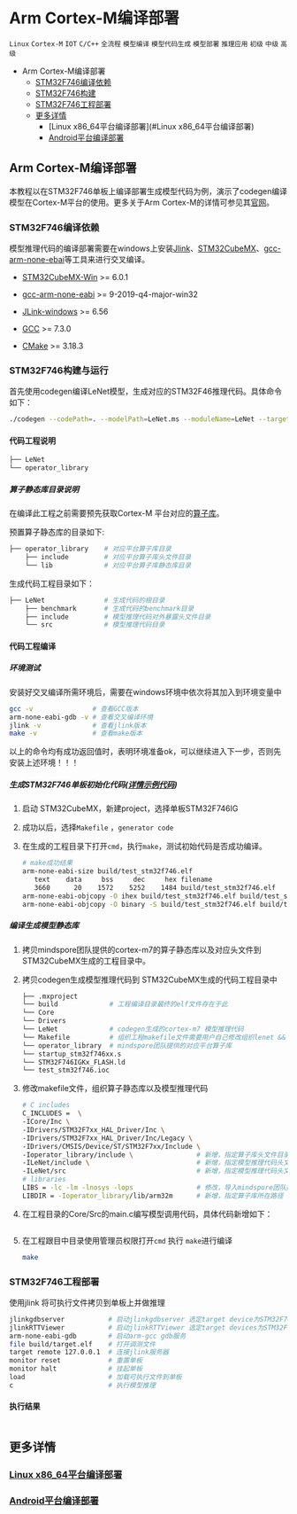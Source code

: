 # Arm Cortex-M编译部署

 `Linux` `Cortex-M`  `IOT` `C/C++` `全流程` `模型编译` `模型代码生成` `模型部署` `推理应用` `初级` `中级` `高级`

<!-- TOC -->

- Arm Cortex-M编译部署
    - [STM32F746编译依赖](#STM32F746编译依赖)
    - [STM32F746构建](#STM32F746构建)
    - [STM32F746工程部署](#STM32F746工程部署)
    - [更多详情](#更多详情)
        - [Linux x86_64平台编译部署](#Linux x86_64平台编译部署)
        - [Android平台编译部署](#STM32746平台编译部署)

<!-- /TOC -->

## Arm Cortex-M编译部署

本教程以在STM32F746单板上编译部署生成模型代码为例，演示了codegen编译模型在Cortex-M平台的使用。更多关于Arm Cortex-M的详情可参见其[官网](https://developer.arm.com/ip-products/processors/cortex-m)。

### STM32F746编译依赖

模型推理代码的编译部署需要在windows上安装[Jlink]((https://www.segger.com/))、[STM32CubeMX](https://www.st.com/content/st_com/en.html)、[gcc-arm-none-ebai](https://developer.arm.com/tools-and-software/open-source-software/developer-tools/gnu-toolchain/gnu-rm)等工具来进行交叉编译。

- [STM32CubeMX-Win](https://www.st.com/content/ccc/resource/technical/software/sw_development_suite/group0/0b/05/f0/25/c7/2b/42/9d/stm32cubemx_v6-1-1/files/stm32cubemx_v6-1-1.zip/jcr:content/translations/en.stm32cubemx_v6-1-1.zip) >= 6.0.1

- [gcc-arm-none-eabi](https://developer.arm.com/tools-and-software/open-source-software/developer-tools/gnu-toolchain/gnu-rm/downloads)  >= 9-2019-q4-major-win32

- [JLink-windows](https://www.segger.com/downloads/jlink/) >= 6.56
- [GCC](https://gcc.gnu.org/releases.html) >= 7.3.0
- [CMake](https://cmake.org/download/) >= 3.18.3

### STM32F746构建与运行

首先使用codegen编译LeNet模型，生成对应的STM32F46推理代码。具体命令如下：

```bash
./codegen --codePath=. --modelPath=LeNet.ms --moduleName=LeNet --target=ARM32M
```

#### 代码工程说明

```bash
├── LeNet
└── operator_library
```

##### 算子静态库目录说明

在编译此工程之前需要预先获取Cortex-M 平台对应的[算子库]()。

预置算子静态库的目录如下:

```bash
├── operator_library    # 对应平台算子库目录
    ├── include         # 对应平台算子库头文件目录
    └── lib             # 对应平台算子库静态库目录
```

生成代码工程目录如下：

```bash
├── LeNet               # 生成代码的根目录
    ├── benchmark       # 生成代码的benchmark目录
    ├── include         # 模型推理代码对外暴露头文件目录
    └── src             # 模型推理代码目录
```

#### 代码工程编译

##### 环境测试

安装好交叉编译所需环境后，需要在windows环境中依次将其加入到环境变量中

```bash
gcc -v               # 查看GCC版本
arm-none-eabi-gdb -v # 查看交叉编译环境
jlink -v             # 查看jlink版本
make -v              # 查看make版本
```

以上的命令均有成功返回值时，表明环境准备ok，可以继续进入下一步，否则先安装上述环境！！！

##### 生成STM32F746单板初始化代码([详情示例代码]())

1. 启动 STM32CubeMX，新建project，选择单板STM32F746IG

2. 成功以后，选择`Makefile` ，`generator code`

3. 在生成的工程目录下打开`cmd`，执行`make`，测试初始代码是否成功编译。

   ```bash
   # make成功结果
   arm-none-eabi-size build/test_stm32f746.elf
      text    data     bss     dec     hex filename
      3660      20    1572    5252    1484 build/test_stm32f746.elf
   arm-none-eabi-objcopy -O ihex build/test_stm32f746.elf build/test_stm32f746.hex
   arm-none-eabi-objcopy -O binary -S build/test_stm32f746.elf build/test_stm32f746.bin
   ```

##### 编译生成模型静态库

1. 拷贝mindspore团队提供的cortex-m7的算子静态库以及对应头文件到STM32CubeMX生成的工程目录中。

2. 拷贝codegen生成模型推理代码到 STM32CubeMX生成的代码工程目录中

   ```bash
   ├── .mxproject
   └── build             # 工程编译目录最终的elf文件存在于此
   └── Core
   └── Drivers
   └── LeNet             # codegen生成的cortex-m7 模型推理代码
   └── Makefile          # 组织工程makefile文件需要用户自己修改组织lenet && operator_library到工程目录中
   └── operator_library  # mindspore团队提供的对应平台算子库
   └── startup_stm32f746xx.s
   └── STM32F746IGKx_FLASH.ld
   └── test_stm32f746.ioc
   ```

3. 修改makefile文件，组织算子静态库以及模型推理代码

   ```bash
   # C includes
   C_INCLUDES =  \
   -ICore/Inc \
   -IDrivers/STM32F7xx_HAL_Driver/Inc \
   -IDrivers/STM32F7xx_HAL_Driver/Inc/Legacy \
   -IDrivers/CMSIS/Device/ST/STM32F7xx/Include \
   -Ioperator_library/include \                # 新增，指定算子库头文件目录
   -ILeNet/include \                           # 新增，指定模型推理代码头文件
   -ILeNet/src                                 # 新增，指定模型推理代码头文件
   # libraries
   LIBS = -lc -lm -lnosys -lops                # 修改，导入mindspore团队提供算子库
   LIBDIR = -Ioperator_library/lib/arm32m      # 新增，指定算子库所在路径
   ```

4. 在工程目录的Core/Src的main.c编写模型调用代码，具体代码新增如下：

   ```cpp
   ```

5. 在工程跟目中目录使用管理员权限打开`cmd` 执行 `make`进行编译

   ```bash
   make
   ```

### STM32F746工程部署

使用jlink 将可执行文件拷贝到单板上并做推理

```bash
jlinkgdbserver           # 启动jlinkgdbserver 选定target device为STM32F746IG
jlinkRTTViewer           # 启动jlinkRTTViewer 选定target devices为STM32F746IG
arm-none-eabi-gdb        # 启动arm-gcc gdb服务
file build/target.elf    # 打开调测文件
target remote 127.0.0.1  # 连接jlink服务器
monitor reset            # 重置单板
monitor halt             # 挂起单板
load                     # 加载可执行文件到单板
c                        # 执行模型推理
```

#### 执行结果

```bash
```

## 更多详情

### [Linux x86_64平台编译部署]()

### [Android平台编译部署]()

